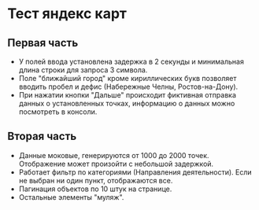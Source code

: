 # Тест яндекс карт
## Первая часть
- У полей ввода установлена задержка в 2 секунды и минимальная длина строки для запроса 3 символа.
- Поле "ближайший город" кроме кириллических букв позволяет вводить пробел и дефис (Набережные Челны, Ростов-на-Дону).
- При нажатии кнопки "Дальше" происходит фиктивная отправка данных о установленных точках, информацию о данных можно посмотреть в консоли.
## Вторая часть
- Данные моковые, генерируются от 1000 до 2000 точек. Отображение может произойти с небольшой задержкой.
- Работает фильтр по категориями (Направления деятельности). Если не выбран ни один пункт, отображаются все.
- Пагинация объектов по 10 штук на странице.
- Остальные элементы "муляж".